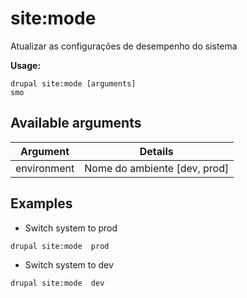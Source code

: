 # site:mode
Atualizar as configurações de desempenho do sistema

**Usage:**
```
drupal site:mode [arguments]
smo
```

## Available arguments
Argument | Details
---------|-------------
environment | Nome do ambiente [dev, prod]

## Examples
* Switch system to prod
```
drupal site:mode  prod
```
* Switch system to dev
```
drupal site:mode  dev
```
